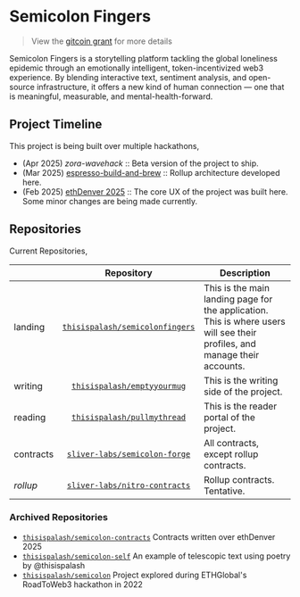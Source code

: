 # Semicolon Fingers
> View the [gitcoin grant](https://explorer.gitcoin.co/#/projects/0xe728c3a26d5154476ce35ffdfd47afab7307da93e1ba0194feab18db8efd8138) for more details

Semicolon Fingers is a storytelling platform tackling the global loneliness epidemic through an emotionally intelligent, token-incentivized web3 experience. By blending interactive text, sentiment analysis, and open-source infrastructure, it offers a new kind of human connection — one that is meaningful, measurable, and mental-health-forward.

## Project Timeline

This project is being built over multiple hackathons,

- (Apr 2025) _zora-wavehack_ :: Beta version of the project to ship.
- (Mar 2025) [espresso-build-and-brew](https://dorahacks.io/buidl/25254) :: Rollup architecture developed here.
- (Feb 2025) [ethDenver 2025](https://devfolio.co/projects/semicolonfingers-d76d) :: The core UX of the project was built here. Some minor changes are being made currently.

## Repositories

Current Repositories,

| | Repository | Description |
| --- | :---: | --- |
| landing | [`thisispalash/semicolonfingers`](https://github.com/thisispalash/semicolonfingers) | This is the main landing page for the application. This is where users will see their profiles, and manage their accounts. |
| writing | [`thisispalash/emptyyourmug`](https://github.com/thisispalash/emptyyourmug) | This is the writing side of the project. |
| reading | [`thisispalash/pullmythread`](https://github.com/thisispalash/pullmythread) | This is the reader portal of the project. |
| contracts | [`sliver-labs/semicolon-forge`](https://github.com/sliver-labs/semicolon-forge) | All contracts, except rollup contracts. |
| _rollup_ | [`sliver-labs/nitro-contracts`](https://github.com/sliver-labs/nitro-contracts) | Rollup contracts. Tentative. |


### Archived Repositories

- [`thisispalash/semicolon-contracts`](https://github.com/thisispalash/semicolon-contracts/tree/2-story) Contracts written over ethDenver 2025
- [`thisispalash/semicolon-self`](https://github.com/thisispalash/semicolon-self) An example of telescopic text using poetry by @thisispalash
- [`thisispalash/semicolon`](https://github.com/thisispalash/semicolon) Project explored during ETHGlobal's RoadToWeb3 hackathon in 2022
